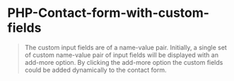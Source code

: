# PHP-Contact-form-with-custom-fields
> The custom input fields are of a name-value pair. Initially, a single set of custom name-value pair of input fields will be displayed with an add-more option. By clicking the add-more option the custom fields could be added dynamically to the contact form.
